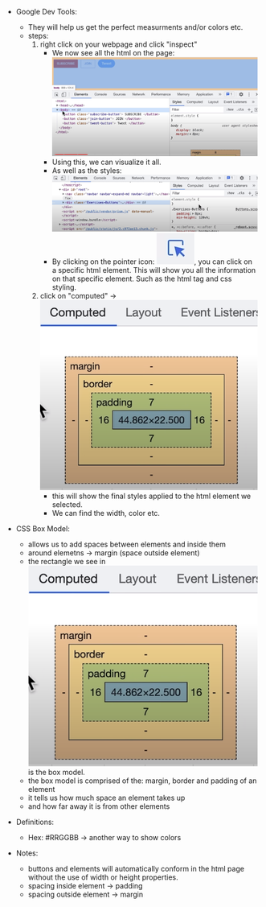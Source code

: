 - Google Dev Tools:
    * They will help us get the perfect measurments and/or colors etc.
    * steps:
        1. right click on your webpage and click "inspect"
            - We now see all the html on the page: 
                ![Alt text](./images/1-html-dev-tools.png)
            - Using this, we can visualize it all. 
            - As well as the styles: 
                ![Alt text](./images/2-styles-dev-tools.png)
            - By clicking on the pointer icon: 
                ![Alt text](./images/3-pointer-icon-dev-tools.png), 
                you can click on a specific html element. 
                This will show you all the information on that specific element.
                Such as the html tag and css styling.
        2. click on "computed" → 
            ![Alt text](./images/4-computed-dev-tools.png)
            * this will show the final styles applied to the html element we selected.
            * We can find the width, color etc.

- CSS Box Model:
    * allows us to add spaces between elements and inside them
    * around elemetns → margin (space outside element)
    * the rectangle we see in ![Alt text](./images/4-computed-dev-tools.png) is the box model.
    * the box model is comprised of the: margin, border and padding of an element
    * it tells us how much space an element takes up 
    * and how far away it is from other elements

- Definitions:
    * Hex: #RRGGBB → another way to show colors

- Notes:
    * buttons and elements will automatically conform in the html page without the use of width or height properties.
    * spacing inside element → padding
    * spacing outside element → margin
